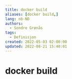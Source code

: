 ```yaml
---
title: docker build
aliases: [docker build,]
lang: nb-NO
authors:
  - Sondre Grønås
tags:
  - Definisjon
created: 2022-05-03 02:00:00
updated: 2022-08-21 15:40:01
---
```

# docker build
